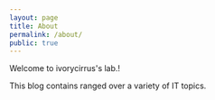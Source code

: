 ```yaml
---
layout: page
title: About
permalink: /about/
public: true
---
```


Welcome to ivorycirrus's lab.!

This blog contains ranged over a variety of IT topics.
